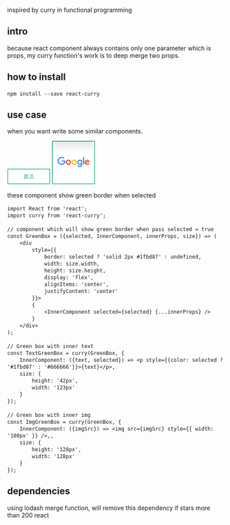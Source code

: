 inspired by curry in functional programming

## intro
because react component always contains only one parameter which is props, my curry
function's work is to deep merge two props.

## how to install
```
npm install --save react-curry
```

## use case
when you want write some similar components.

<img style="width: 100px" src="./water.png"/>
<img style="width: 100px" src="./google.png"/>

these component show green border when selected
```
import React from 'react';
import curry from 'react-curry';

// component which will show green border when pass selected = true
const GreenBox = ({selected, InnerComponent, innerProps, size}) => (
	<div 
		style={{
			border: selected ? 'solid 2px #1fbd87' : undefined,
			width: size.width,
			height: size.height,
			display: 'flex',
			alignItems: 'center',
			justifyContent: 'center'
		}}>
		{
			<InnerComponent selected={selected} {...innerProps} />
		}
	</div>
);

// Green box with inner text
const TextGreenBox = curry(GreenBox, {
	InnerComponent: ({text, selected}) => <p style={{color: selected ? '#1fbd87' : '#666666'}}>{text}</p>,
	size: {
		height: '42px',
		width: '123px'
	}
});

// Green box with inner img
const ImgGreenBox = curry(GreenBox, {
	InnerComponent: ({imgSrc}) => <img src={imgSrc} style={{ width: '100px' }} />,,
	size: {
		height: '128px',
		width: '128px'
	}
});
```

## dependencies
using lodash merge function, will remove this dependency if stars more than 200
react

